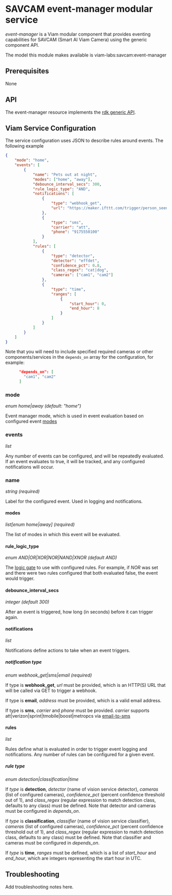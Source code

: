 # SAVCAM event-manager modular service

*event-manager* is a Viam modular component that provides eventing capabilities for SAVCAM (Smart AI Viam Camera) using the generic component API.

The model this module makes available is viam-labs:savcam:event-manager

## Prerequisites

None

## API

The event-manager resource implements the [rdk generic API](https://github.com/viamrobotics/api/blob/main/proto/viam/component/generic/v1/generic.proto).

## Viam Service Configuration

The service configuration uses JSON to describe rules around events.
The following example

```json
{
    "mode": "home",
    "events": [
        {
            "name": "Pets out at night",
            "modes": ["home", "away"],
            "debounce_interval_secs": 300,
            "rule_logic_type": "AND",
            "notifications": [
                {
                    "type": "webhook_get",
                    "url": "https://maker.ifttt.com/trigger/person_seen/json/with/key/cg5po9SnvoE98ahpZ7j-JE"
                },
                {
                    "type": "sms",
                    "carrier": "att",
                    "phone": "9175550100"
                }
            ],
            "rules": [
                {
                    "type": "detector",
                    "detector": "effdet",
                    "confidence_pct": 0.8,
                    "class_regex": "cat|dog",                    
                    "cameras": ["cam1", "cam2"]
                },
                {
                    "type": "time",
                    "ranges": [
                        {
                            "start_hour": 0,
                            "end_hour": 8 
                        }
                    ]
                }
            ]
        }
    ]
}
```

Note that you will need to include specified required cameras or other components/services in the `depends_on` array for the configuration, for example:

```json
      "depends_on": [
        "cam1", "cam2"
      ]
```

### mode

*enum home|away (default: "home")*

Event manager mode, which is used in event evaluation based on configured event [modes](#modes)

### events

*list*

Any number of events can be configured, and will be repeatedly evaluated.
If an event evaluates to true, it will be tracked, and any configured notifications will occur.

### name

*string (required)*

Label for the configured event.
Used in logging and notifications.

#### modes

*list[enum home|away] (required)*

The list of modes in which this event will be evaluated.

#### rule_logic_type

*enum AND|OR|XOR|NOR|NAND|XNOR (default AND)*

The [logic gate](https://www.techtarget.com/whatis/definition/logic-gate-AND-OR-XOR-NOT-NAND-NOR-and-XNOR) to use with configured rules.
For example, if *NOR* was set and there were two rules configured that both evaluated false, the event would trigger.

#### debounce_interval_secs

*integer (default 300)*

After an event is triggered, how long (in seconds) before it can trigger again.

#### notifications

*list*

Notifications define actions to take when an event triggers.

##### notification type

*enum webhook_get|sms|email (required)*

If type is **webhook_get**, *url* must be provided, which is an HTTP(S) URL that will be called via GET to trigger a webhook.

If type is **email**, *address* must be provided, which is a valid email address.

If type is **sms**, *carrier* and *phone* must be provided. *carrier* supports att|verizon|sprint|tmobile|boost|metropcs via [email-to-sms](https://avtech.com/articles/138/list-of-email-to-sms-addresses/)

#### rules

*list*

Rules define what is evaluated in order to trigger event logging and notifications.
Any number of rules can be configured for a given event.

##### rule type

*enum detection|classification|time*

If *type* is **detection**, *detector* (name of vision service detector), *cameras* (list of configured cameras), *confidence_pct* (percent confidence threshold out of 1), and *class_regex* (regular expression to match detection class, defaults to any class) must be defined.
Note that detector and cameras must be configured in *depends_on*.

If *type* is **classification**, *classifier* (name of vision service classifier), *cameras* (list of configured cameras), *confidence_pct* (percent confidence threshold out of 1), and *class_regex* (regular expression to match detection class, defaults to any class) must be defined.
Note that classifier and cameras must be configured in *depends_on*.

If *type* is **time**, *ranges* must be defined, which is a list of *start_hour* and *end_hour*, which are integers representing the start hour in UTC.

## Troubleshooting

Add troubleshooting notes here.
